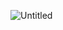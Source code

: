 ![Untitled](https://github.com/ikorepanov/py4e/assets/108400524/eb0a834e-67b1-4b0c-8a32-7f07e0865324)
